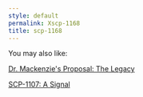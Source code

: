 ```yaml
---
style: default
permalink: Xscp-1168
title: scp-1168
---
```

You may also like:

[Dr. Mackenzie's Proposal: The Legacy](http://scp-wiki.net/mackenzie-s-proposal)

[SCP-1107: A Signal](http://scp-wiki.net/scp-1107)
